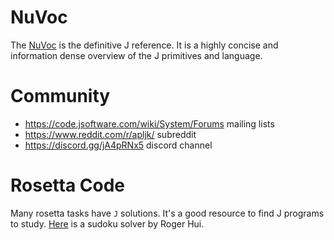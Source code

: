 # NuVoc

The [NuVoc](https://code.jsoftware.com/wiki/NuVoc) is the definitive J reference.
It is a highly concise and information dense overview of the J primitives and language.

# Community

- <https://code.jsoftware.com/wiki/System/Forums> mailing lists
- <https://www.reddit.com/r/apljk/> subreddit
- <https://discord.gg/jA4pRNx5> discord channel

# Rosetta Code

Many rosetta tasks have `J` solutions.
It's a good resource to find J programs to study.
[Here](https://rosettacode.org/wiki/Sudoku#J) is a sudoku solver by Roger Hui.
